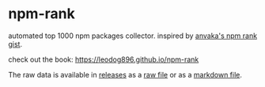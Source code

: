 # npm-rank

automated top 1000 npm packages collector. inspired by [anvaka's npm rank gist](https://gist.github.com/anvaka/8e8fa57c7ee1350e3491).

check out the book: https://leodog896.github.io/npm-rank

The raw data is available in [releases](https://github.com/LeoDog896/npm-rank/releases) as a [raw file](https://github.com/LeoDog896/npm-rank/releases/download/latest/raw.txt) or as a [markdown file](https://github.com/LeoDog896/npm-rank/releases/download/latest/data.md).

